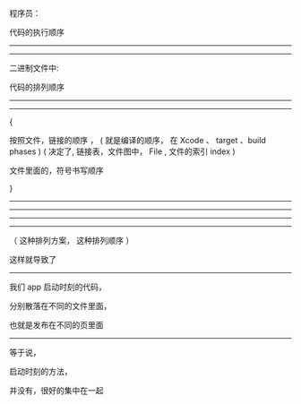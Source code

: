 程序员：

代码的执行顺序


<hr>

<hr>


二进制文件中:


代码的排列顺序


<hr>

<hr>


{



按照文件，链接的顺序 ，
( 就是编译的顺序，
在 Xcode 、 target 、build phases  )
( 
决定了, 链接表，文件图中，
File , 文件的索引 index
 )




文件里面的，符号书写顺序



    
}



<hr>

<hr>




<hr>

<hr>



（
这种排列方案，
这种排列顺序
）

这样就导致了




<hr>

我们 app 启动时刻的代码，

分别散落在不同的文件里面，


也就是发布在不同的页里面




<hr>



等于说，


启动时刻的方法，


并没有，很好的集中在一起